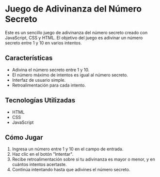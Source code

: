 # Juego de Adivinanza del Número Secreto

Este es un sencillo juego de adivinanza del número secreto creado con JavaScript, CSS y HTML. El objetivo del juego es adivinar un número secreto entre 1 y 10 en varios intentos.

## Características

- Adivina el número secreto entre 1 y 10.
- El número máximo de intentos es igual al número secreto.
- Interfaz de usuario simple.
- Retroalimentación para cada intento.

## Tecnologías Utilizadas

- HTML
- CSS
- JavaScript

## Cómo Jugar

1. Ingresa un número entre 1 y 10 en el campo de entrada.
2. Haz clic en el botón "Intentar".
3. Recibe retroalimentación sobre si tu adivinanza es mayor o menor, y en cuántos intentos acertaste. 
4. Continúa intentando hasta que adivines el número secreto.



